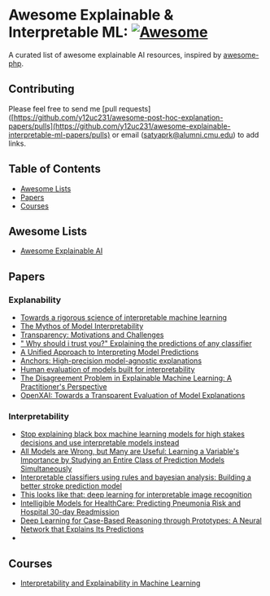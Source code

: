 # Awesome Explainable & Interpretable ML: [![Awesome](https://cdn.rawgit.com/sindresorhus/awesome/d7305f38d29fed78fa85652e3a63e154dd8e8829/media/badge.svg)](https://github.com/sindresorhus/awesome)
A curated list of awesome explainable AI resources, inspired by [awesome-php](https://github.com/ziadoz/awesome-php).



## Contributing
Please feel free to send me [pull requests]([https://github.com/y12uc231/awesome-post-hoc-explanation-papers/pulls](https://github.com/y12uc231/awesome-explainable-interpretable-ml-papers/pulls) or email (satyaprk@alumni.cmu.edu) to add links.

## Table of Contents

 - [Awesome Lists](#awesome-lists)
 - [Papers](#papers)
 - [Courses](#courses)
 
 
## Awesome Lists

- [Awesome Explainable AI](https://github.com/wangyongjie-ntu/Awesome-explainable-AI)

## Papers

### Explanability
- [Towards a rigorous science of interpretable machine learning](https://arxiv.org/pdf/1702.08608.pdf)
- [The Mythos of Model Interpretability](https://dl.acm.org/doi/pdf/10.1145/3236386.3241340)
- [Transparency: Motivations and Challenges](https://link.springer.com/chapter/10.1007/978-3-030-28954-6_2)
- [" Why should i trust you?" Explaining the predictions of any classifier](https://arxiv.org/pdf/1602.04938.pdf?source=post_page---------------------------)
- [A Unified Approach to Interpreting Model Predictions](https://arxiv.org/abs/1705.07874)
- [Anchors: High-precision model-agnostic explanations]() 
- [Human evaluation of models built for interpretability](https://ojs.aaai.org/index.php/HCOMP/article/view/5280)
- [The Disagreement Problem in Explainable Machine Learning: A Practitioner's Perspective](https://arxiv.org/pdf/2202.01602.pdf)
- [OpenXAI: Towards a Transparent Evaluation of Model Explanations](https://arxiv.org/abs/2206.11104)

### Interpretability 
- [Stop explaining black box machine learning models for high stakes decisions and use interpretable models instead](https://www.ncbi.nlm.nih.gov/pmc/articles/PMC9122117/)
- [All Models are Wrong, but Many are Useful: Learning a Variable's Importance by Studying an Entire Class of Prediction Models Simultaneously](https://www.jmlr.org/papers/volume20/18-760/18-760.pdf?ref=https://githubhelp.com)
- [Interpretable classifiers using rules and bayesian analysis: Building a better stroke prediction model](https://scholar.google.com/citations?view_op=view_citation&hl=en&user=mezKJyoAAAAJ&citation_for_view=mezKJyoAAAAJ:pqnbT2bcN3wC)
- [This looks like that: deep learning for interpretable image recognition](https://proceedings.neurips.cc/paper/2019/file/adf7ee2dcf142b0e11888e72b43fcb75-Paper.pdf)
- [Intelligible Models for HealthCare: Predicting Pneumonia Risk and Hospital 30-day Readmission](https://people.dbmi.columbia.edu/noemie/papers/15kdd.pdf)
- [Deep Learning for Case-Based Reasoning through Prototypes: A Neural Network that Explains Its Predictions](https://arxiv.org/pdf/1710.04806.pdf)
- 

## Courses

- [Interpretability and Explainability in Machine Learning](https://interpretable-ml-class.github.io/)





